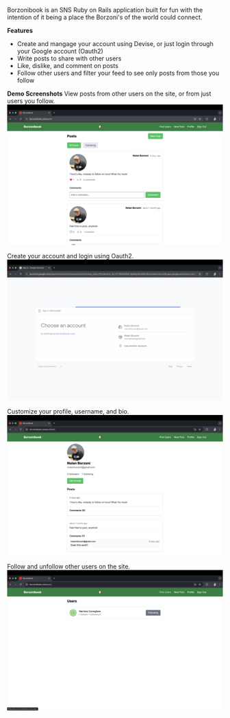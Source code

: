 Borzonibook is an SNS Ruby on Rails application built for fun with the intention of it being a place the Borzoni's of the world could connect.

**Features**
- Create and mangage your account using Devise, or just login through your Google account (Oauth2)
- Write posts to share with other users
- Like, dislike, and comment on posts
- Follow other users and filter your feed to see only posts from those you follow

**Demo Screenshots**
View posts from other users on the site, or from just users you follow.
![Feed](screenshots/feed.png)

Create your account and login using Oauth2.
![Oauth](screenshots/oauth.png)

Customize your profile, username, and bio.
![Profile](screenshots/profile.png)

Follow and unfollow other users on the site.
![Users](screenshots/users.png)
